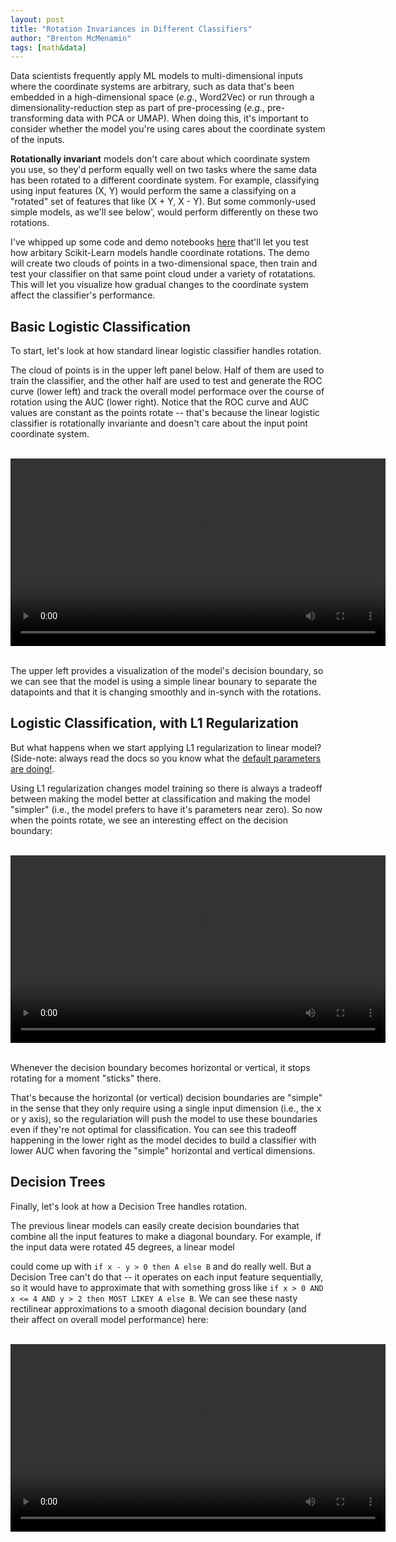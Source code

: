 ```yaml
---
layout: post
title: "Rotation Invariances in Different Classifiers"
author: "Brenton McMenamin"
tags: [math&data]
---
```



Data scientists frequently apply ML models to multi-dimensional inputs where the coordinate systems are arbitrary, such as data that's been embedded in a high-dimensional space (_e.g._, Word2Vec) or run through a dimensionality-reduction step as part of pre-processing (_e.g._, pre-transforming data with PCA or UMAP). When doing this, it's important to consider whether the model you're using cares about the coordinate system of the inputs.

**Rotationally invariant** models don't care about which coordinate system you use, so they'd perform equally well on two tasks where the same data has been rotated to a different coordinate system. For example, classifying using input features (X, Y) would perform the same a classifying on a "rotated" set of features that like (X + Y, X - Y). But some commonly-used simple models, as we'll see below', would perform differently on these two rotations.

I've whipped up some code and demo notebooks [here](https://github.com/bmcmenamin/sundries/blob/master/rotation_invariant_classifiers/RotationDemo.ipynb) that'll let you test how arbitary Scikit-Learn models handle coordinate rotations. The demo will create two clouds of points in a two-dimensional space, then train and test your classifier on that same point cloud under a variety of rotatations. This will let you visualize how gradual changes to the coordinate system affect the classifier's performance.


## Basic Logistic Classification

To start, let's look at how standard linear logistic classifier handles rotation.

The cloud of points is in the upper left panel below. Half of them are used to train the classifier, and the other half are used to test and generate the ROC curve (lower left) and track the overall model performace over the course of rotation using the AUC (lower right). Notice that the ROC curve and AUC values are constant as the points rotate -- that's because the linear logistic classifier is rotationally invariante and doesn't care about the input point coordinate system.

<br>
<div align="center">
    <video alt="Logistic" width="600px" autoplay loop>
    <source src="/figs/rotation_invariance/Logistic_Rotation.mp4" width="600px">
    </video>
</div>
<br>

The upper left provides a visualization of the model's decision boundary, so we can see that the model is using a simple linear bounary to separate the datapoints and that it is changing smoothly and in-synch with the rotations.

## Logistic Classification, with L1 Regularization

But what happens when we start applying L1 regularization to linear model? (Side-note: always read the docs so you know what the [default parameters are doing!](https://ryxcommar.com/2019/08/30/scikit-learns-defaults-are-wrong/).

Using L1 regularization changes model training so there is always a tradeoff between making the model better at classification and making the model "simpler" (i.e., the model prefers to have it's parameters near zero). So now when the points rotate, we see an interesting effect on the decision boundary:

<br>
<div align="center">
    <video alt="Logistic L1" width="600px" autoplay loop>
    <source src="/figs/rotation_invariance/LogisticL1_Rotation.mp4" type="video/mp4">
    </video>
</div>
<br>

Whenever the decision boundary becomes horizontal or vertical, it stops rotating for a moment "sticks" there.

That's because the horizontal (or vertical) decision boundaries are "simple" in the sense that they only require using a single input dimension (i.e., the x or y axis), so the regulariation will push the model to use these boundaries even if they're not optimal for classification. You can see this tradeoff happening in the lower right as the model decides to build a classifier with lower AUC when favoring the "simple" horizontal and vertical dimensions.


## Decision Trees

Finally, let's look at how a Decision Tree handles rotation.

The previous linear models can easily create decision boundaries that combine all the input features to make a diagonal boundary. For example, if the input data were rotated 45 degrees, a linear model

could come up with `if x - y > 0 then A else B` and do really well. But a Decision Tree can't do that -- it operates on each input feature sequentially, so it would have to approximate that with something gross like `if x > 0 AND x <= 4 AND y > 2 then MOST LIKEY A else B`. We can see these nasty rectilinear approximations to a smooth diagonal decision boundary (and their affect on overall model performance) here:

<br>
<div align="center">
    <video alt="Decition Tree" width="600px" autoplay loop>
    <source src="/figs/rotation_invariance/DecisionTree_Rotation.mp4" type="video/mp4">
    </video>
</div>
<br>